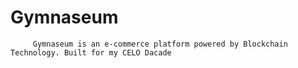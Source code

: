 # Gymnaseum
         Gymnaseum is an e-commerce platform powered by Blockchain Technology. Built for my CELO Dacade
